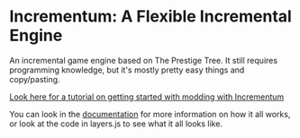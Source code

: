 # Incrementum: A Flexible Incremental Engine

An incremental game engine based on The Prestige Tree. It still requires programming knowledge, but it's mostly pretty easy things and copy/pasting.

[Look here for a tutorial on getting started with modding with Incrementum](docs/tutorials/getting-started.md)

You can look in the [documentation](docs/!general-info.md) for more information on how it all works, or look at the code in layers.js to see what it all looks like.